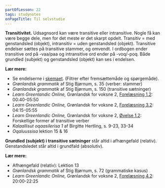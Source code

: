 ```yaml
---
partOfLesson: 22
tags: studynotes
onPageTitle: Til selvstudie
---
```


**Transitivitet.** Udsagnsord kan være transitive eller intransitive. Nogle få kan være begge dele, men for det meste er det skarpt opdelt. Transitiv = med genstandsled (objekt), intransitiv = uden genstandsled (objekt). Transitive endelser sættes på transitive stammer, og omvendt. I ordbogen ender transitive ord på -vaa/paa og intransitive ord ender på -voq/-poq. Både grundled (subjekt) og genstandsled (objekt) kan ses i endelsen.

**Lær mere:**

- Se endelserne i [skemaet](/mere/udsagnsordsendelser). (Filtrer efter fremsættemåde og spørgemåde).
- *Grønlandsk grammatik* af Stig Bjørnum, s. 35 (verber: stammer)
- *Grønlandsk grammatik* af Stig Bjørnum, s. 150 (transitive sætninger)
- *Learn Greenlandic Online,* Grønlandsk for voksne 2, [Forelæsning 1.2](https://learngreenlandic.com/online/lg2/1.2/): 00:40-05:50
- *Learn Greenlandic Online,* Grønlandsk for voksne 2, [Forelæsning 3.2](https://learngreenlandic.com/online/lg2/3.2/): 04:15-05:55
- *Learn Greenlandic Online,* Grønlandsk for voksne 2, [Øvelse 1.2](https://learngreenlandic.com/online/lg2/table/1.2/): Forskellige former af transitive verber
- *Kalaallisut oqaasilerisa 1* af Birgitte Hertling, s. 9-23, 33-34
- *Oqaluussisa* lektion 15 & 16

**Grundled (subjekt) i transitive sætninger** står altid i afhængefald (relativ). Genstandsledet står altid i grundfald (absolutiv).

**Lær mere:**
- Afhængefald (relativ): Lektion 13
- *Grønlandsk grammatik* af Stig Bjørnum, s. 72 (grammatiske kasus)
- *Learn Greenlandic Online,* Grønlandsk for voksne 2, [Forelæsning 4.2](https://learngreenlandic.com/online/lg2/4.2/): 20:00-22:25